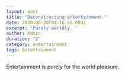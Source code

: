 ```yaml
---
layout: post
title: "Deconstructing entertainment "
date: 2020-06-20T04:16:55.699Z
excerpt: "Purely worldly. "
author: Admin
duration: "2"
category: entertainment
tags: Entertainment
---
```

Entertainment is purely for the world pleasure.